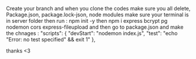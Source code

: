Create your branch and when you clone the codes make sure you all delete, Package.json, package.lock-json, node modules
make sure your terminal is in server folder then run : npm init -y then npm i express bcrypt pg nodemon cors express-fileupload
and then go to package.json and make the chnages : 
"scripts": {
    "devStart": "nodemon index.js",
    "test": "echo \"Error: no test specified\" && exit 1"
  },

  thanks <3

